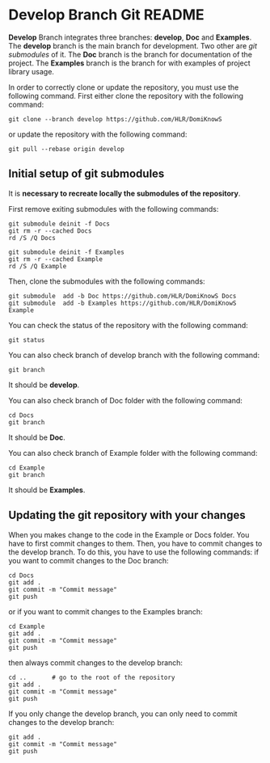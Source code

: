 # Develop Branch Git README

**Develop** Branch integrates three branches: **develop**, **Doc** and **Examples**. The **develop** branch is the main branch for development. Two other are _git submodules_ of it. The **Doc** branch is the branch for documentation of the project. The **Examples** branch is the branch for with examples of project library usage.

In order to correctly clone or update the repository, you must use the following command.
First either clone the repository with the following command:

    git clone --branch develop https://github.com/HLR/DomiKnowS

or update the repository with the following command:

    git pull --rebase origin develop

## Initial setup of git submodules

It is **necessary to recreate locally the submodules of the repository**. 

First remove exiting submodules with the following commands:

    git submodule deinit -f Docs
    git rm -r --cached Docs
    rd /S /Q Docs

    git submodule deinit -f Examples
    git rm -r --cached Example
    rd /S /Q Example

Then, clone the submodules with the following commands:

    git submodule  add -b Doc https://github.com/HLR/DomiKnowS Docs
    git submodule  add -b Examples https://github.com/HLR/DomiKnowS Example

You can check the status of the repository with the following command:

    git status

You can also check branch of develop branch with the following command:

    git branch
It should be **develop**.

You can also check branch of Doc folder with the following command:

    cd Docs
    git branch 
It should be **Doc**.

You can also check branch of Example folder with the following command:

    cd Example
    git branch
It should be **Examples**.

## Updating the git repository with your changes

When you makes change to the code in the Example or Docs folder. You have to first commit changes to them. Then, you have to commit changes to the develop branch. To do this, you have to use the following commands:
if you want to commit changes to the Doc branch:

    cd Docs
    git add .
    git commit -m "Commit message"
    git push

or  if you want to commit changes to the Examples branch:

    cd Example
    git add .
    git commit -m "Commit message"
    git push

then always commit changes to the develop branch:

    cd ..       # go to the root of the repository
    git add .
    git commit -m "Commit message"
    git push

If you only change the develop branch, you can only need to commit changes to the develop branch:

    git add .
    git commit -m "Commit message"
    git push
